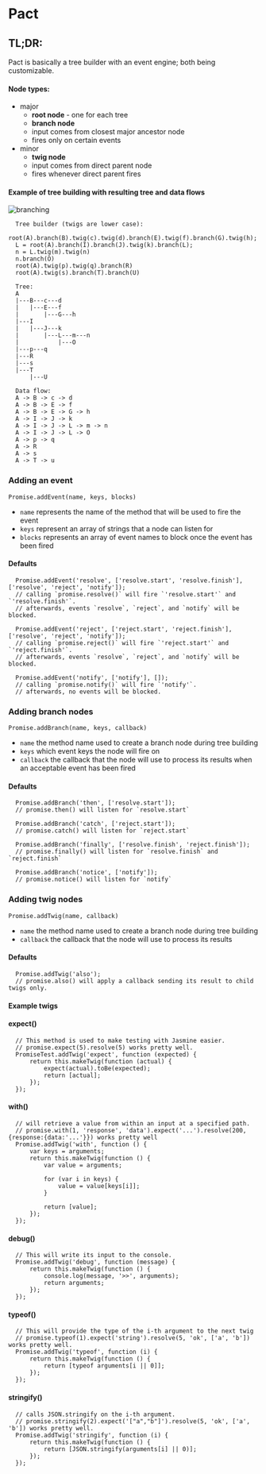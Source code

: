 # Pact

## TL;DR:
Pact is basically a tree builder with an event engine; both being customizable.

#### Node types:
* major
  * **root node** - one for each tree
  * **branch node**
  * input comes from closest major ancestor node
  * fires only on certain events
* minor
  * **twig node**
  * input comes from direct parent node
  * fires whenever direct parent fires

#### Example of tree building with resulting tree and data flows

![branching](https://docs.google.com/drawings/d/1S9vzxvVxFChtb9vzSm6LhtELZlBFAuupBuDgguPbYys/pub?w=201&h=262)

```
  Tree builder (twigs are lower case):
  root(A).branch(B).twig(c).twig(d).branch(E).twig(f).branch(G).twig(h);
  L = root(A).branch(I).branch(J).twig(k).branch(L);
  n = L.twig(m).twig(n)
  n.branch(O)
  root(A).twig(p).twig(q).branch(R)
  root(A).twig(s).branch(T).branch(U)

  Tree:  
  A
  |---B---c---d
  |   |---E---f
  |       |---G---h
  |---I
  |   |---J---k
  |       |---L---m---n
  |           |---O
  |---p---q
  |---R
  |---s
  |---T
      |---U

  Data flow:
  A -> B -> c -> d
  A -> B -> E -> f
  A -> B -> E -> G -> h
  A -> I -> J -> k 
  A -> I -> J -> L -> m -> n
  A -> I -> J -> L -> O
  A -> p -> q
  A -> R
  A -> s
  A -> T -> u
```

### Adding an event
`Promise.addEvent(name, keys, blocks)`
* `name` represents the name of the method that will be used to fire the event
* `keys` represent an array of strings that a node can listen for
* `blocks` represents an array of event names to block once the event has been fired

#### Defaults
```
  Promise.addEvent('resolve', ['resolve.start', 'resolve.finish'], ['resolve', 'reject', 'notify']);
  // calling `promise.resolve()` will fire `'resolve.start'` and `'resolve.finish'`.
  // afterwards, events `resolve`, `reject`, and `notify` will be blocked.
  
  Promise.addEvent('reject', ['reject.start', 'reject.finish'], ['resolve', 'reject', 'notify']);
  // calling `promise.reject()` will fire `'reject.start'` and `'reject.finish'`.
  // afterwards, events `resolve`, `reject`, and `notify` will be blocked.

  Promise.addEvent('notify', ['notify'], []);
  // calling `promise.notify()` will fire `'notify'`.
  // afterwards, no events will be blocked.
```

### Adding branch nodes
`Promise.addBranch(name, keys, callback)`
* `name` the method name used to create a branch node during tree building
* `keys` which event keys the node will fire on
* `callback` the callback that the node will use to process its results when an acceptable event has been fired

#### Defaults
```
  Promise.addBranch('then', ['resolve.start']);
  // promise.then() will listen for `resolve.start`
  
  Promise.addBranch('catch', ['reject.start']);
  // promise.catch() will listen for `reject.start`

  Promise.addBranch('finally', ['resolve.finish', 'reject.finish']);
  // promise.finally() will listen for `resolve.finish` and `reject.finish`

  Promise.addBranch('notice', ['notify']);
  // promise.notice() will listen for `notify`
```


### Adding twig nodes
`Promise.addTwig(name, callback)`
* `name` the method name used to create a branch node during tree building
* `callback` the callback that the node will use to process its results

#### Defaults
```
  Promise.addTwig('also');
  // promise.also() will apply a callback sending its result to child twigs only.
```

#### Example twigs

#### expect()
```
  // This method is used to make testing with Jasmine easier.
  // promise.expect(5).resolve(5) works pretty well.
  PromiseTest.addTwig('expect', function (expected) {
      return this.makeTwig(function (actual) {
          expect(actual).toBe(expected);
          return [actual];
      });
  });
```

#### with()
```
  // will retrieve a value from within an input at a specified path.
  // promise.with(1, 'response', 'data').expect('...').resolve(200, {response:{data:'...'}}) works pretty well
  Promise.addTwig('with', function () {
      var keys = arguments;
      return this.makeTwig(function () {
          var value = arguments;
  
          for (var i in keys) {
              value = value[keys[i]];
          }
  
          return [value];
      });
  });
```

#### debug()
```
  // This will write its input to the console.
  Promise.addTwig('debug', function (message) {
      return this.makeTwig(function () {
          console.log(message, '>>', arguments);
          return arguments;
      });
  });
```

#### typeof()
```
  // This will provide the type of the i-th argument to the next twig
  // promise.typeof(1).expect('string').resolve(5, 'ok', ['a', 'b']) works pretty well.
  Promise.addTwig('typeof', function (i) {
      return this.makeTwig(function () {
          return [typeof arguments[i || 0]];
      });
  });
```

#### stringify()
```
  // calls JSON.stringify on the i-th argument.
  // promise.stringify(2).expect('["a","b"]').resolve(5, 'ok', ['a', 'b']) works pretty well.
  Promise.addTwig('stringify', function (i) {
      return this.makeTwig(function () {
          return [JSON.stringify(arguments[i] || 0)];
      });
  });
```
